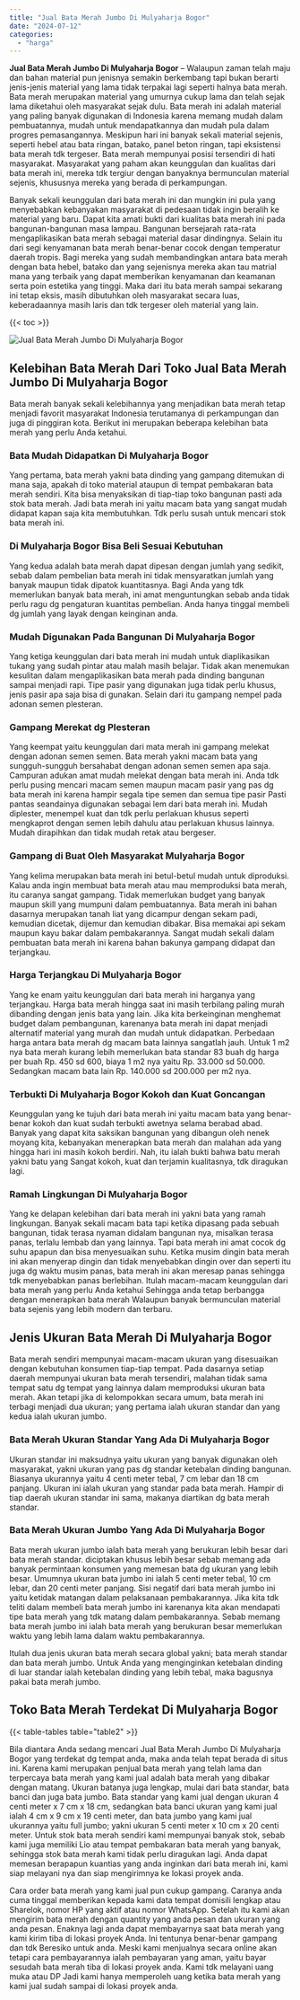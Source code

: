 ```yaml
---
title: "Jual Bata Merah Jumbo Di Mulyaharja Bogor"
date: "2024-07-12"
categories: 
  - "harga"
---
```


**Jual Bata Merah Jumbo Di Mulyaharja Bogor** – Walaupun zaman telah maju dan bahan material pun jenisnya semakin berkembang tapi bukan berarti jenis-jenis material yang lama tidak terpakai lagi seperti halnya bata merah. Bata merah merupakan material yang umurnya cukup lama dan telah sejak lama diketahui oleh masyarakat sejak dulu. Bata merah ini adalah material yang paling banyak digunakan di Indonesia karena memang mudah dalam pembuatannya, mudah untuk mendapatkannya dan mudah pula dalam progres pemasangannya. Meskipun hari ini banyak sekali material sejenis, seperti hebel atau bata ringan, batako, panel beton ringan, tapi eksistensi bata merah tdk tergeser. Bata merah mempunyai posisi tersendiri di hati masyarakat. Masyarakat yang paham akan keunggulan dan kualitas dari bata merah ini, mereka tdk tergiur dengan banyaknya bermunculan material sejenis, khususnya mereka yang berada di perkampungan.

Banyak sekali keunggulan dari bata merah ini dan mungkin ini pula yang menyebabkan kebanyakan masyarakat di pedesaan tidak ingin beralih ke material yang baru. Dapat kita amati bukti dari kualitas bata merah ini pada bangunan-bangunan masa lampau. Bangunan bersejarah rata-rata mengaplikasikan bata merah sebagai material dasar dindingnya. Selain itu dari segi kenyamanan bata merah benar-benar cocok dengan temperatur daerah tropis. Bagi mereka yang sudah membandingkan antara bata merah dengan bata hebel, batako dan yang sejenisnya mereka akan tau matrial mana yang terbaik yang dapat memberikan kenyamanan dan keamanan serta poin estetika yang tinggi. Maka dari itu bata merah sampai sekarang ini tetap eksis, masih dibutuhkan oleh masyarakat secara luas, keberadaannya masih laris dan tdk tergeser oleh material yang lain.

{{< toc >}}

![Jual Bata Merah Jumbo Di Mulyaharja Bogor](/images/jual-bata-merah-07.png)

## Kelebihan Bata Merah Dari Toko Jual Bata Merah Jumbo Di Mulyaharja Bogor

Bata merah banyak sekali kelebihannya yang menjadikan bata merah tetap menjadi favorit masyarakat Indonesia terutamanya di perkampungan dan juga di pinggiran kota. Berikut ini merupakan beberapa kelebihan bata merah yang perlu Anda ketahui.

### Bata Mudah Didapatkan Di Mulyaharja Bogor

Yang pertama, bata merah yakni bata dinding yang gampang ditemukan di mana saja, apakah di toko material ataupun di tempat pembakaran bata merah sendiri. Kita bisa menyaksikan di tiap-tiap toko bangunan pasti ada stok bata merah. Jadi bata merah ini yaitu macam bata yang sangat mudah didapat kapan saja kita membutuhkan. Tdk perlu susah untuk mencari stok bata merah ini.

### Di Mulyaharja Bogor Bisa Beli Sesuai Kebutuhan

Yang kedua adalah bata merah dapat dipesan dengan jumlah yang sedikit, sebab dalam pembelian bata merah ini tidak mensyaratkan jumlah yang banyak maupun tidak dipatok kuantitasnya. Bagi Anda yang tdk memerlukan banyak bata merah, ini amat menguntungkan sebab anda tidak perlu ragu dg pengaturan kuantitas pembelian. Anda hanya tinggal membeli dg jumlah yang layak dengan keinginan anda.

### Mudah Digunakan Pada Bangunan Di Mulyaharja Bogor

Yang ketiga keunggulan dari bata merah ini mudah untuk diaplikasikan tukang yang sudah pintar atau malah masih belajar. Tidak akan menemukan kesulitan dalam mengaplikasikan bata merah pada dinding bangunan sampai menjadi rapi. Tipe pasir yang digunakan juga tidak perlu khusus, jenis pasir apa saja bisa di gunakan. Selain dari itu gampang nempel pada adonan semen plesteran.

### Gampang Merekat dg Plesteran

Yang keempat yaitu keunggulan dari mata merah ini gampang melekat dengan adonan semen semen. Bata merah yakni macam bata yang sungguh-sungguh bersahabat dengan adonan semen semen apa saja. Campuran adukan amat mudah melekat dengan bata merah ini. Anda tdk perlu pusing mencari macam semen maupun macam pasir yang pas dg bata merah ini karena hampir segala tipe semen dan semua tipe pasir Pasti pantas seandainya digunakan sebagai lem dari bata merah ini. Mudah diplester, menempel kuat dan tdk perlu perlakuan khusus seperti mengkaprot dengan semen lebih dahulu atau perlakuan khusus lainnya. Mudah dirapihkan dan tidak mudah retak atau bergeser.

### Gampang di Buat Oleh Masyarakat Mulyaharja Bogor

Yang kelima merupakan bata merah ini betul-betul mudah untuk diproduksi. Kalau anda ingin membuat bata merah atau mau memproduksi bata merah, itu caranya sangat gampang. Tidak memerlukan budget yang banyak maupun skill yang mumpuni dalam pembuatannya. Bata merah ini bahan dasarnya merupakan tanah liat yang dicampur dengan sekam padi, kemudian dicetak, dijemur dan kemudian dibakar. Bisa memakai api sekam maupun kayu bakar dalam pembakarannya. Sangat mudah sekali dalam pembuatan bata merah ini karena bahan bakunya gampang didapat dan terjangkau.

### Harga Terjangkau Di Mulyaharja Bogor

Yang ke enam yaitu keunggulan dari bata merah ini harganya yang terjangkau. Harga bata merah hingga saat ini masih terbilang paling murah dibanding dengan jenis bata yang lain. Jika kita berkeinginan menghemat budget dalam pembangunan, karenanya bata merah ini dapat menjadi alternatif material yang murah dan mudah untuk didapatkan. Perbedaan harga antara bata merah dg macam bata lainnya sangatlah jauh. Untuk 1 m2 nya bata merah kurang lebih memerlukan bata standar 83 buah dg harga per buah Rp. 450 sd 600, biaya 1 m2 nya yaitu Rp. 33.000 sd 50.000. Sedangkan macam bata lain Rp. 140.000 sd 200.000 per m2 nya.

### Terbukti Di Mulyaharja Bogor Kokoh dan Kuat Goncangan

Keunggulan yang ke tujuh dari bata merah ini yaitu macam bata yang benar-benar kokoh dan kuat sudah terbukti awetnya selama berabad abad. Banyak yang dapat kita saksikan bangunan yang dibangun oleh nenek moyang kita, kebanyakan menerapkan bata merah dan malahan ada yang hingga hari ini masih kokoh berdiri. Nah, itu ialah bukti bahwa batu merah yakni batu yang Sangat kokoh, kuat dan terjamin kualitasnya, tdk diragukan lagi.

### Ramah Lingkungan Di Mulyaharja Bogor

Yang ke delapan kelebihan dari bata merah ini yakni bata yang ramah lingkungan. Banyak sekali macam bata tapi ketika dipasang pada sebuah bangunan, tidak terasa nyaman didalam bangunan nya, misalkan terasa panas, terlalu lembab dan yang lainnya. Tapi bata merah ini amat cocok dg suhu apapun dan bisa menyesuaikan suhu. Ketika musim dingin bata merah ini akan menyerap dingin dan tidak menyebabkan dingin over dan seperti itu juga dg waktu musim panas, bata merah ini akan meresap panas sehingga tdk menyebabkan panas berlebihan. Itulah macam-macam keunggulan dari bata merah yang perlu Anda ketahui Sehingga anda tetap berbangga dengan menerapkan bata merah Walaupun banyak bermunculan material bata sejenis yang lebih modern dan terbaru.

## Jenis Ukuran Bata Merah Di Mulyaharja Bogor

Bata merah sendiri mempunyai macam-macam ukuran yang disesuaikan dengan kebutuhan konsumen tiap-tiap tempat. Pada dasarnya setiap daerah mempunyai ukuran bata merah tersendiri, malahan tidak sama tempat satu dg tempat yang lainnya dalam memproduksi ukuran bata merah. Akan tetapi jika di kelompokkan secara umum, bata merah ini terbagi menjadi dua ukuran; yang pertama ialah ukuran standar dan yang kedua ialah ukuran jumbo.

### Bata Merah Ukuran Standar Yang Ada Di Mulyaharja Bogor

Ukuran standar ini maksudnya yaitu ukuran yang banyak digunakan oleh masyarakat, yakni ukuran yang pas dg standar ketebalan dinding bangunan. Biasanya ukurannya yaitu 4 centi meter tebal, 7 cm lebar dan 18 cm panjang. Ukuran ini ialah ukuran yang standar pada bata merah. Hampir di tiap daerah ukuran standar ini sama, makanya diartikan dg bata merah standar.

### Bata Merah Ukuran Jumbo Yang Ada Di Mulyaharja Bogor

Bata merah ukuran jumbo ialah bata merah yang berukuran lebih besar dari bata merah standar. diciptakan khusus lebih besar sebab memang ada banyak permintaan konsumen yang memesan bata dg ukuran yang lebih besar. Umumnya ukuran bata jumbo ini ialah 5 centi meter tebal, 10 cm lebar, dan 20 centi meter panjang. Sisi negatif dari bata merah jumbo ini yaitu ketidak matangan dalam pelaksanaan pembakarannya. Jika kita tdk teliti dalam membeli bata merah jumbo ini karenanya kita akan mendapati tipe bata merah yang tdk matang dalam pembakarannya. Sebab memang bata merah jumbo ini ialah bata merah yang berukuran besar memerlukan waktu yang lebih lama dalam waktu pembakarannya.

Itulah dua jenis ukuran bata merah secara global yakni; bata merah standar dan bata merah jumbo. Untuk Anda yang menginginkan ketebalan dinding di luar standar ialah ketebalan dinding yang lebih tebal, maka bagusnya pakai bata merah jumbo.

## Toko Bata Merah Terdekat Di Mulyaharja Bogor

{{< table-tables table="table2" >}}

Bila diantara Anda sedang mencari Jual Bata Merah Jumbo Di Mulyaharja Bogor yang terdekat dg tempat anda, maka anda telah tepat berada di situs ini. Karena kami merupakan penjual bata merah yang telah lama dan terpercaya bata merah yang kami jual adalah bata merah yang dibakar dengan matang. Ukuran batanya juga lengkap, mulai dari bata standar, bata banci dan juga bata jumbo. Bata standar yang kami jual dengan ukuran 4 centi meter x 7 cm x 18 cm, sedangkan bata banci ukuran yang kami jual ialah 4 cm x 9 cm x 19 centi meter, dan bata jumbo yang kami jual ukurannya yaitu full jumbo; yakni ukuran 5 centi meter x 10 cm x 20 centi meter. Untuk stok bata merah sendiri kami mempunyai banyak stok, sebab kami juga memiliki Lio atau tempat pembakaran bata merah yang banyak, sehingga stok bata merah kami tidak perlu diragukan lagi. Anda dapat memesan berapapun kuantias yang anda inginkan dari bata merah ini, kami siap melayani nya dan siap mengirimnya ke lokasi proyek anda.

Cara order bata merah yang kami jual pun cukup gampang. Caranya anda cuma tinggal memberikan kepada kami data tempat domisili lengkap atau Sharelok, nomor HP yang aktif atau nomor WhatsApp. Setelah itu kami akan mengirim bata merah dengan quantity yang anda pesan dan ukuran yang anda pesan. Enaknya lagi anda dapat membayarnya saat bata merah yang kami kirim tiba di lokasi proyek Anda. Ini tentunya benar-benar gampang dan tdk Beresiko untuk anda. Meski kami menjualnya secara online akan tetapi cara pembayarannya ialah pembayaran yang aman, yaitu bayar sesudah bata merah tiba di lokasi proyek anda. Kami tdk melayani uang muka atau DP Jadi kami hanya memperoleh uang ketika bata merah yang kami jual sudah sampai di lokasi proyek anda.
